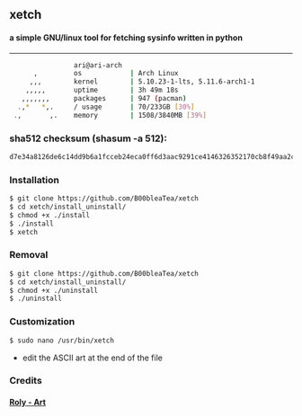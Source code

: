 ## xetch
#### a simple GNU/linux tool for fetching sysinfo written in python
***
```sh
                ari@ari-arch
      ,         os            | Arch Linux
     ,,,        kernel        | 5.10.23-1-lts, 5.11.6-arch1-1
    ,,,,,       uptime        | 3h 49m 18s
   ,,,,,,,      packages      | 947 (pacman)
  .,*   *,.     / usage       | 70/233GB [30%]
 .,       ,.    memory        | 1508/3840MB [39%]
 ```

### sha512 checksum (shasum -a 512): 
```sh
d7e34a8126de6c14dd9b6a1fcceb24eca0ff6d3aac9291ce4146326352170cb8f49aa2c32d9ab71450bc8c033e2b6e5c35d687eebe5bafa37df55c2c43a52d1d
```

### Installation
```sh
$ git clone https://github.com/B00bleaTea/xetch
$ cd xetch/install_uninstall/
$ chmod +x ./install
$ ./install
$ xetch
```

### Removal
```sh
$ git clone https://github.com/B00bleaTea/xetch
$ cd xetch/install_uninstall/
$ chmod +x ./uninstall
$ ./uninstall
```

### Customization
```sh
$ sudo nano /usr/bin/xetch
```
- edit the ASCII art at the end of the file


### Credits
#### [Roly - Art](https://roly.neocities.org/)
